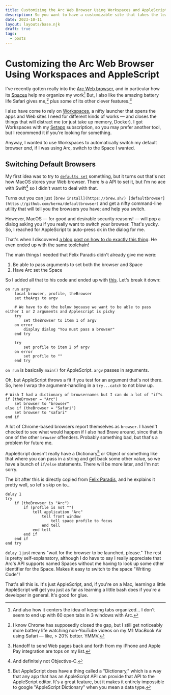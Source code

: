 ```yaml
---
title: Customizing the Arc Web Browser Using Workspaces and AppleScript
description: So you want to have a customizable site that takes the least effort possible and is free to host... here's how to publish your 11ty site on GitHub Pages!
date: 2023-10-11
layout: layouts/base.njk
draft: true
tags:
  - posts
---
```

# Customizing the Arc Web Browser Using Workspaces and AppleScript

I've recently gotten really into the [Arc Web browser](https://arc.net/), and in particular how its [Spaces](https://resources.arc.net/en/articles/6318861-spaces-distinct-browsing-areas) help me organize my work[^1] But, I also like the amazing battery life Safari gives me,[^2] plus some of its other clever features.[^3]

I also have come to rely on [Workspaces](https://www.apptorium.com/workspaces), a nifty launcher that opens the apps and Web sites I need for different kinds of works — and closes the things that will distract me (or just take up memory, Docker). I got Workspaces with my [Setapp](https://www.apptorium.com/workspaces) subscription, so you may prefer another tool, but I recommend it if you're looking for something.

Anyway, I wanted to use Workspaces to automatically switch my default browser _and_, if I was using Arc, switch to the Space I wanted.

## Switching Default Browsers

My first idea was to try to [`defaults set`](https://macos-defaults.com/) something, but it turns out that's not how MacOS stores your Web browser. There _is_ a API to set it, but I'm no ace with Swift[^4] so I didn't want to deal with that.

Turns out you can just `[brew install](https://brew.sh/) [defaultbrowser](https://github.com/kerma/defaultbrowser)` and get a nifty command-line utility that will tell you the browsers you have; and help you switch. 

However, MacOS — for good and desirable security reasons! — will pop a dialog asking you if you really want to switch your browser. That's yucky. So, I reached for AppleScript to auto-press ok in the dialog for me.

That's when I discovered [a blog post on how to do exactly this thing](https://www.felixparadis.com/posts/how-to-set-the-default-browser-from-the-command-line-on-a-mac/). He even ended up with the same toolchain!

The main things I needed that Felix Paradis didn't already give me were:

1. Be able to pass arguments to set both the browser and Space
2. Have Arc set the Space

So I added all that to his code and ended up with [this](https://github.com/juniorbird/small-tools/blob/main/set-browser.applescript). Let's break it down:

```applescript
on run argv
	local browser, profile, theBrowser
	set theArgs to argv

	# We have to do the below because we want to be able to pass either 1 or 2 arguments and Applescript is picky
	try
		set theBrowser to item 1 of argv
	on error
		display dialog "You must pass a browser"
	end try

	try
		set profile to item 2 of argv
	on error
		set profile to ""
	end try
```

`on run` is basically `main()` for AppleScript. `argv` passes in arguments.

Oh, but AppleScript throws a fit if you test for an argument that's not there. So, here I wrap the argument-handling in a `try...catch` to not blow up.

```applescript
# Wish I had a dictionary of browsernames but I can do a lot of "if"s
if (theBrowser = "Arc")
	set browser to "browser"
else if (theBrowser = "Safari")
	set browser to "safari"
end if
```

A lot of Chrome-based browsers report themselves as `browser`. I haven't checked to see what would happen if I also had Brave around, since that is one of the other `browser` offenders. Probably something bad, but that's a problem for future me.

AppleScript doesn't really have a Dictionary[^5] or Object or something like that where you can pass in a string and get back some other value, so we have a bunch of `if/else` statements. There will be more later, and I'm not sorry.

The bit after this is directly copied from [Felix Paradis](https://www.felixparadis.com/posts/how-to-set-the-default-browser-from-the-command-line-on-a-mac/), and he explains it pretty well, so let's skip on to...

```applescript
delay 1
try
	if (theBrowser is "Arc")
		if (profile is not "")
			tell application "Arc"
				tell front window
					tell space profile to focus
				end tell
			end tell
		end if
	end if
end try
```

`delay 1` just means "wait for the browser to be launched, please." The rest is pretty self-explanatory, although I do have to say I really appreciate that Arc's API supports named Spaces without me having to look up some other identifier for the Space. Makes it easy to switch to the space "Writing Code"!

That's all this is. It's just AppleScript, and, if you're on a Mac, learning a little AppleScript will get you just as far as learning a little bash does if you're a developer in general. It's good for glue.

[^1]: And also how it centers the idea of keeping tabs organized... I don't seem to end up with 60 open tabs in 3 windows with Arc.

[^2]: I know Chrome has supposedly closed the gap, but I still get noticeably more battery life watching non-YouTube videos on my M1 MacBook Air using Safari — like, > 20% better. YMMV.

[^3]: Handoff to send Web pages back and forth from my iPhone and Apple Pay integration are tops on my list.

[^4]: And definitely not Objective-C.

[^5]: But AppleScript does have a thing called a "Dictionary," which is a way that any app that has an AppleScript API can provide that API to the AppleScript editor. It's a great feature, but it makes it entirely impossible to google "AppleScript Dictionary" when you mean a data type.